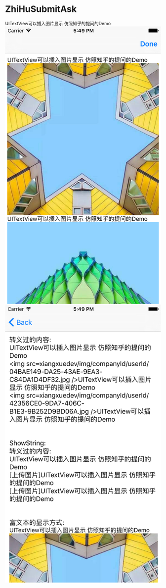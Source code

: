 # ZhiHuSubmitAsk
UITextView可以插入图片显示 仿照知乎的提问的Demo
![Screen_Shot1](https://github.com/robert1202/ZhiHuSumbitAsk/blob/master/ScreenShoot/Screen_Shot1.png)
![Screen_Shot2](https://github.com/robert1202/ZhiHuSumbitAsk/blob/master/ScreenShoot/Screen_Shot2.png)